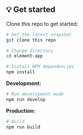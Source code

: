 ## 💡 Get started
Clone this repo to get started:
```sh
# Get the latest snapshot
git clone this repo

# Change directory
cd element-app

# Install NPM dependencies
npm install
```

**Development:**
```sh
# Run development mode
npm run develop
```

**Production:**
```sh
# Build
npm run build
```